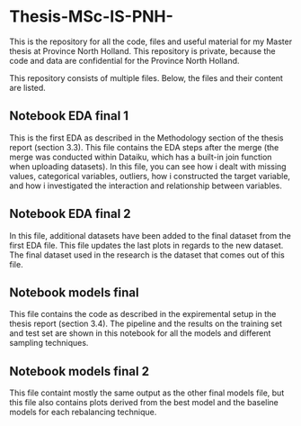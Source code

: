 # Thesis-MSc-IS-PNH-
This is the repository for all the code, files and useful material for my Master thesis at Province North Holland. This repository is private, because the code and data are confidential for the Province North Holland.

This repository consists of multiple files. Below, the files and their content are listed.

## Notebook EDA final 1 
This is the first EDA as described in the Methodology section of the thesis report (section 3.3). This file contains the EDA steps after the merge (the merge was conducted within Dataiku, which has a built-in join function when uploading datasets). In this file, you can see how i dealt with missing values, categorical variables, outliers, how i constructed the target variable, and how i investigated the interaction and relationship between variables. 
## Notebook EDA final 2 
In this file, additional datasets have been added to the final dataset from the first EDA file. This file updates the last plots in regards to the new dataset. The final dataset used in the research is the dataset that comes out of this file.
## Notebook models final
This file contains the code as described in the expiremental setup in the thesis report (section 3.4). The pipeline and the results on the training set and test set are shown in this notebook for all the models and different sampling techniques. 
## Notebook models final 2
This file containt mostly the same output as the other final models file, but this file also contains plots derived from the best model and the baseline models for each rebalancing technique.
